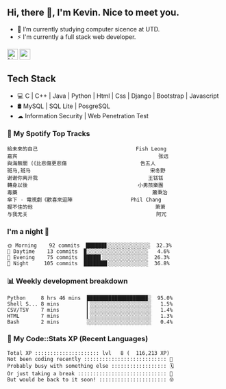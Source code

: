 ## Hi, there 👋, I'm Kevin. Nice to meet you.

- 🌱 I’m currently studying computer sicence at UTD.
- ⚡ I'm currently a full stack web developer.

<a href="https://www.linkedin.com/in/kevin12686/"><img alt="LinkedIn" src="https://img.shields.io/badge/linkedin%20-%230077B5.svg?&style=for-the-badge&logo=linkedin&logoColor=white" height=25></a>
<a href="https://www.instagram.com/kevin12686/"><img src="https://img.shields.io/badge/instagram-3f729b?&style=for-the-badge&logo=instagram&logoColor=white" height=25></a>

## Tech Stack

* 💻 C | C++ | Java | Python | Html | Css | Django | Bootstrap | Javascript
* 🛢️ MySQL | SQL Lite | PosgreSQL
* ☁ Information Security | Web Penetration Test

### 🎵 My Spotify Top Tracks

<!-- spotify start -->

```text
給未來的自己                                Fish Leong
嘉宾                                              张远
與海無關 (《比悲傷更悲傷                        告五人
斑马,斑马                                       宋冬野
谢谢你离开我                                    王铥铥
轉身以後                                    小男孩樂團
毒藥                                            蕭秉治
傘下 - 電視劇《歡喜來逗陣                   Phil Chang
握不住的他                                        萧萧
与我无关                                          阿冗
```

<!-- spotify end -->

### I'm a night 🦉

<!-- early_bird start -->

```text
🌞 Morning    92 commits  ██████▊░░░░░░░░░░░░░░  32.3%
🌆 Daytime    13 commits  ▉░░░░░░░░░░░░░░░░░░░░   4.6%
🌃 Evening    75 commits  █████▌░░░░░░░░░░░░░░░  26.3%
🌙 Night     105 commits  ███████▋░░░░░░░░░░░░░  36.8%
```

<!-- early_bird end -->

### 📊 Weekly development breakdown

<!-- code_time start -->

```text
Python     8 hrs 46 mins  ███████████████████▉░  95.0%
Shell S... 8 mins         ▎░░░░░░░░░░░░░░░░░░░░   1.5%
CSV/TSV    7 mins         ▎░░░░░░░░░░░░░░░░░░░░   1.4%
HTML       7 mins         ▎░░░░░░░░░░░░░░░░░░░░   1.3%
Bash       2 mins         ░░░░░░░░░░░░░░░░░░░░░   0.4%
```

<!-- code_time end -->

### 🧰 My Code::Stats XP (Recent Languages)

<!-- codestats start -->

```text
Total XP ::::::::::::::::::::: lvl   8 (  116,213 XP) 
Not been coding recently ::::::::::::::::::::::::::: 🙈
Probably busy with something else :::::::::::::::::: 🗓
Or just taking a break ::::::::::::::::::::::::::::: 🌴
But would be back to it soon! :::::::::::::::::::::: 🤓
```

<!-- codestats end -->
